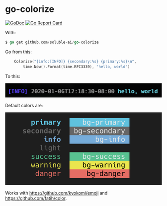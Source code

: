 # go-colorize

[![GoDoc](https://godoc.org/github.com/soluble-ai/go-colorize?status.svg)](https://godoc.org/github.com/soluble-ai/go-colorize)
[![Go Report Card](https://goreportcard.com/badge/github.com/soluble-ai/go-colorize)](https://goreportcard.com/report/github.com/soluble-ai/go-colorize)

With:

```go
$ go get github.com/soluble-ai/go-colorize
```

Go from this:

```go
	Colorize("{info:[INFO]} {secondary:%s} {primary:%s}\n",
		time.Now().Format(time.RFC3339), "hello, world")
```

To this:

![Screenshot](screenshot.png)

Default colors are:

![Colors](colors.png)

Works with https://github.com/kyokomi/emoji and https://github.com/fatih/color.

